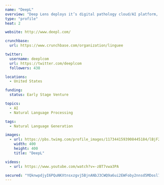 ```yaml
---
name: "DeepL"
overview: "Deep Lens deploys it’s digital pathology cloud/AI platform, VIPER, to pathology labs worldwide and identifies patients for clinical trials in oncology."
type: "profile"
heat: 2

website: http://www.deepl.com/

crunchbase:
  url: https://www.crunchbase.com/organization/linguee

twitter:
  username: deeplcom
  url: https://twitter.com/deeplcom
  followers: 438

locations:
  - United States

funding:
  status: Early Stage Venture

topics:
  - AI
  - Natural Language Processing

tags:
  - Natural Language Generation

images:
  - url: https://pbs.twimg.com/profile_images/1173441593908445184/lBjF20N__400x400.jpg
    width: 400
    height: 400
    title: "DeepL"

videos:
  - url: https://www.youtube.com/watch?v=-zBT7vwa3PA

secured: "YQknwpdjyI6PQuNKXtnsxzgvj5BjnANbJ3CWQ9a6ui2EWFoby2nnsd5MDosl7nJClqBKD3wbTHz8ss7uQutIaBzU/U9b8YUJV3nrBs3YoPho5Wqr3rylFknS1XDn4+4gk+sXmb/vB/NL5zi5luw0VBkQZW57W+Rr35fEYWJhw3RgwUigljmL8TDAbaKvZCJbEtd/Mr8RKxzYrlyBIuv3ZNWT+OjELfAhNO9zDqv/0Arop2mv8h9XLx3xesGIGLKt+sP5HP8vmExj+ku/Zm/tK1H2L21W9aGZydCtjKJXgkMVp/GxXR9TVOaD50trQJ45;SVVCeiIW83nL3cIQ1TIJJQ=="
---
```


